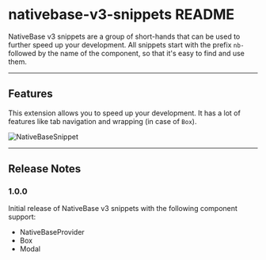 # nativebase-v3-snippets README

NativeBase v3 snippets are a group of short-hands that can be used to further speed up your development. All snippets start with the prefix `nb-` followed by the name of the component, so that it's easy to find and use them.

---

## Features

This extension allows you to speed up your development. It has a lot of features like tab navigation and wrapping (in case of `Box`).

![NativeBaseSnippet](./images/NativeBaseSnippet.gif)

---

## Release Notes

### 1.0.0

Initial release of NativeBase v3 snippets with the following component support:

- NativeBaseProvider
- Box
- Modal
